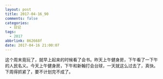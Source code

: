 ```yaml
---
layout: post
title: 2017-04-16_90
comments: false
categories:
  - 日记
tags:
  - 2017
abbrlink: 862668f
date: 2017-04-16 21:00:07
---
```


  这个周末竟玩了，就早上起来的时候看了会书。昨天上午健身房，下午看了一下午的人民名义。今天上午健身房，下午和新翰打会台球，一天就这么过去了，真快。下周得抓紧了，要不计划完不成了。
